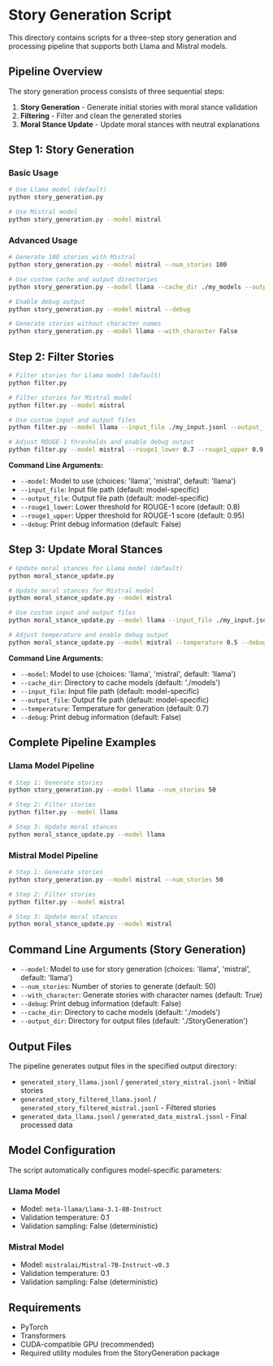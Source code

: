 # Story Generation Script

This directory contains scripts for a three-step story generation and processing pipeline that supports both Llama and Mistral models.

## Pipeline Overview

The story generation process consists of three sequential steps:

1. **Story Generation** - Generate initial stories with moral stance validation
2. **Filtering** - Filter and clean the generated stories
3. **Moral Stance Update** - Update moral stances with neutral explanations

## Step 1: Story Generation

### Basic Usage

```bash
# Use Llama model (default)
python story_generation.py

# Use Mistral model
python story_generation.py --model mistral
```

### Advanced Usage

```bash
# Generate 100 stories with Mistral
python story_generation.py --model mistral --num_stories 100

# Use custom cache and output directories
python story_generation.py --model llama --cache_dir ./my_models --output_dir ./my_output

# Enable debug output
python story_generation.py --model mistral --debug

# Generate stories without character names
python story_generation.py --model llama --with_character False
```

## Step 2: Filter Stories

```bash
# Filter stories for Llama model (default)
python filter.py

# Filter stories for Mistral model
python filter.py --model mistral

# Use custom input and output files
python filter.py --model llama --input_file ./my_input.jsonl --output_file ./my_output.jsonl

# Adjust ROUGE-1 thresholds and enable debug output
python filter.py --model mistral --rouge1_lower 0.7 --rouge1_upper 0.9 --debug
```

**Command Line Arguments:**
- `--model`: Model to use (choices: 'llama', 'mistral', default: 'llama')
- `--input_file`: Input file path (default: model-specific)
- `--output_file`: Output file path (default: model-specific)
- `--rouge1_lower`: Lower threshold for ROUGE-1 score (default: 0.8)
- `--rouge1_upper`: Upper threshold for ROUGE-1 score (default: 0.95)
- `--debug`: Print debug information (default: False)

## Step 3: Update Moral Stances

```bash
# Update moral stances for Llama model (default)
python moral_stance_update.py

# Update moral stances for Mistral model
python moral_stance_update.py --model mistral

# Use custom input and output files
python moral_stance_update.py --model llama --input_file ./my_input.jsonl --output_file ./my_output.jsonl

# Adjust temperature and enable debug output
python moral_stance_update.py --model mistral --temperature 0.5 --debug
```

**Command Line Arguments:**
- `--model`: Model to use (choices: 'llama', 'mistral', default: 'llama')
- `--cache_dir`: Directory to cache models (default: './models')
- `--input_file`: Input file path (default: model-specific)
- `--output_file`: Output file path (default: model-specific)
- `--temperature`: Temperature for generation (default: 0.7)
- `--debug`: Print debug information (default: False)

## Complete Pipeline Examples

### Llama Model Pipeline
```bash
# Step 1: Generate stories
python story_generation.py --model llama --num_stories 50

# Step 2: Filter stories
python filter.py --model llama

# Step 3: Update moral stances
python moral_stance_update.py --model llama
```

### Mistral Model Pipeline
```bash
# Step 1: Generate stories
python story_generation.py --model mistral --num_stories 50

# Step 2: Filter stories
python filter.py --model mistral

# Step 3: Update moral stances
python moral_stance_update.py --model mistral
```

## Command Line Arguments (Story Generation)

- `--model`: Model to use for story generation (choices: 'llama', 'mistral', default: 'llama')
- `--num_stories`: Number of stories to generate (default: 50)
- `--with_character`: Generate stories with character names (default: True)
- `--debug`: Print debug information (default: False)
- `--cache_dir`: Directory to cache models (default: './models')
- `--output_dir`: Directory for output files (default: './StoryGeneration')

## Output Files

The pipeline generates output files in the specified output directory:
- `generated_story_llama.jsonl` / `generated_story_mistral.jsonl` - Initial stories
- `generated_story_filtered_llama.jsonl` / `generated_story_filtered_mistral.jsonl` - Filtered stories
- `generated_data_llama.jsonl` / `generated_data_mistral.jsonl` - Final processed data

## Model Configuration

The script automatically configures model-specific parameters:

### Llama Model
- Model: `meta-llama/Llama-3.1-8B-Instruct`
- Validation temperature: 0.1
- Validation sampling: False (deterministic)

### Mistral Model
- Model: `mistralai/Mistral-7B-Instruct-v0.3`
- Validation temperature: 0.1
- Validation sampling: False (deterministic)

## Requirements

- PyTorch
- Transformers
- CUDA-compatible GPU (recommended)
- Required utility modules from the StoryGeneration package